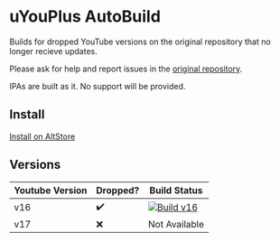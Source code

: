 # uYouPlus AutoBuild

Builds for dropped YouTube versions on the original repository that no longer recieve updates.

Please ask for help and report issues in the [original repository](https://github.com/qnblackcat/uYouPlus/issues).

IPAs are built as it. No support will be provided.

## Install
[Install on AltStore](https://links.nekos.space/altstore/install?url=https://nightly.link/0t4u/uYouPlus/workflows/build_v16/main/uYouPlus_16.42.3.zip)

## Versions
| Youtube Version | Dropped?   | Build Status  |
| --------------- | ---------- | ------------- |
| v16             |    ✔️     | [![Build v16](https://github.com/0t4u/uYouPlus/actions/workflows/build_v16.yml/badge.svg)](https://github.com/0t4u/uYouPlus/actions/workflows/build_v16.yml) |
| v17             |    ❌     | Not Available  |

